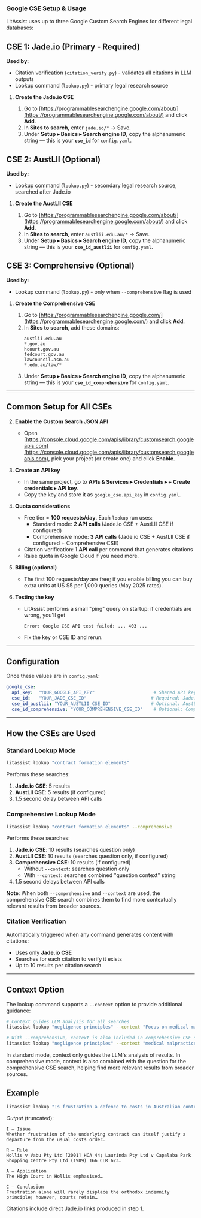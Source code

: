 ### Google CSE Setup & Usage

LitAssist uses up to three Google Custom Search Engines for different legal databases:

## CSE 1: Jade.io (Primary - Required)

**Used by:**
- Citation verification (`citation_verify.py`) - validates all citations in LLM outputs
- Lookup command (`lookup.py`) - primary legal research source

1. **Create the Jade.io CSE**

   1. Go to [https://programmablesearchengine.google.com/about/](https://programmablesearchengine.google.com/about/) and click **Add**.
   2. In **Sites to search**, enter `jade.io/*` → Save.
   3. Under **Setup ▸ Basics ▸ Search engine ID**, copy the alphanumeric string — this is your **`cse_id`** for `config.yaml`.

## CSE 2: AustLII (Optional)

**Used by:**
- Lookup command (`lookup.py`) - secondary legal research source, searched after Jade.io

1. **Create the AustLII CSE**

   1. Go to [https://programmablesearchengine.google.com/about/](https://programmablesearchengine.google.com/about/) and click **Add**.
   2. In **Sites to search**, enter `austlii.edu.au/*` → Save.
   3. Under **Setup ▸ Basics ▸ Search engine ID**, copy the alphanumeric string — this is your **`cse_id_austlii`** for `config.yaml`.

## CSE 3: Comprehensive (Optional)

**Used by:**
- Lookup command (`lookup.py`) - only when `--comprehensive` flag is used

1. **Create the Comprehensive CSE**

   1. Go to [https://programmablesearchengine.google.com/](https://programmablesearchengine.google.com/) and click **Add**.
   2. In **Sites to search**, add these domains:
      ```
      austlii.edu.au
      *.gov.au
      hcourt.gov.au
      fedcourt.gov.au
      lawcouncil.asn.au
      *.edu.au/law/*
      ```
   3. Under **Setup ▸ Basics ▸ Search engine ID**, copy the alphanumeric string — this is your **`cse_id_comprehensive`** for `config.yaml`.

---

## Common Setup for All CSEs

2. **Enable the Custom Search JSON API**

   * Open [https://console.cloud.google.com/apis/library/customsearch.googleapis.com](https://console.cloud.google.com/apis/library/customsearch.googleapis.com), pick your project (or create one) and click **Enable**.

3. **Create an API key**

   * In the same project, go to **APIs & Services ▸ Credentials ▸ + Create credentials ▸ API key**.
   * Copy the key and store it as `google_cse.api_key` in `config.yaml`.

4. **Quota considerations**

   * Free tier = **100 requests/day**. Each `lookup` run uses:
     - Standard mode: **2 API calls** (Jade.io CSE + AustLII CSE if configured)
     - Comprehensive mode: **3 API calls** (Jade.io CSE + AustLII CSE if configured + Comprehensive CSE)
   * Citation verification: **1 API call** per command that generates citations
   * Raise quota in Google Cloud if you need more.

5. **Billing (optional)**

   * The first 100 requests/day are free; if you enable billing you can buy extra units at US \$5 per 1,000 queries (May 2025 rates).

6. **Testing the key**

   * LitAssist performs a small "ping" query on startup: if credentials are wrong, you'll get

     ```
     Error: Google CSE API test failed: ... 403 ...
     ```
   * Fix the key or CSE ID and rerun.

---

## Configuration

Once these values are in `config.yaml`:

```yaml
google_cse:
  api_key:  "YOUR_GOOGLE_API_KEY"                      # Shared API key for all CSEs
  cse_id:   "YOUR_JADE_CSE_ID"                        # Required: Jade.io CSE
  cse_id_austlii: "YOUR_AUSTLII_CSE_ID"               # Optional: AustLII CSE
  cse_id_comprehensive: "YOUR_COMPREHENSIVE_CSE_ID"    # Optional: Comprehensive CSE
```

---

## How the CSEs are Used

### Standard Lookup Mode

```bash
litassist lookup "contract formation elements"
```

Performs these searches:
1. **Jade.io CSE**: 5 results
2. **AustLII CSE**: 5 results (if configured)
3. 1.5 second delay between API calls

### Comprehensive Lookup Mode

```bash
litassist lookup "contract formation elements" --comprehensive
```

Performs these searches:
1. **Jade.io CSE**: 10 results (searches question only)
2. **AustLII CSE**: 10 results (searches question only, if configured)
3. **Comprehensive CSE**: 10 results (if configured)
   - Without `--context`: searches question only
   - With `--context`: searches combined "question context" string
4. 1.5 second delays between API calls

**Note**: When both `--comprehensive` and `--context` are used, the comprehensive CSE search combines them to find more contextually relevant results from broader sources.

### Citation Verification

Automatically triggered when any command generates content with citations:
- Uses only **Jade.io CSE**
- Searches for each citation to verify it exists
- Up to 10 results per citation search

---

## Context Option

The lookup command supports a `--context` option to provide additional guidance:

```bash
# Context guides LLM analysis for all searches
litassist lookup "negligence principles" --context "Focus on medical malpractice cases involving surgical errors"

# With --comprehensive, context is also included in comprehensive CSE search query
litassist lookup "negligence principles" --context "medical malpractice surgical errors" --comprehensive
```

In standard mode, context only guides the LLM's analysis of results. In comprehensive mode, context is also combined with the question for the comprehensive CSE search, helping find more relevant results from broader sources.

## Example

```bash
litassist lookup "Is frustration a defence to costs in Australian contract law?"
```

*Output* (truncated):

```
I – Issue
Whether frustration of the underlying contract can itself justify a departure from the usual costs order…

R – Rule
Hollis v Vabu Pty Ltd [2001] HCA 44; Laurinda Pty Ltd v Capalaba Park Shopping Centre Pty Ltd (1989) 166 CLR 623…

A – Application
The High Court in Hollis emphasised…

C – Conclusion
Frustration alone will rarely displace the orthodox indemnity principle; however, courts retain…
```

Citations include direct Jade.io links produced in step 1.